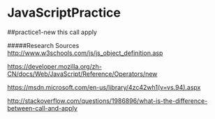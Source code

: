 # JavaScriptPractice

##practice1-new this call apply

#####Research Sources
http://www.w3schools.com/js/js_object_definition.asp

https://developer.mozilla.org/zh-CN/docs/Web/JavaScript/Reference/Operators/new

https://msdn.microsoft.com/en-us/library/4zc42wh1(v=vs.94).aspx

http://stackoverflow.com/questions/1986896/what-is-the-difference-between-call-and-apply




